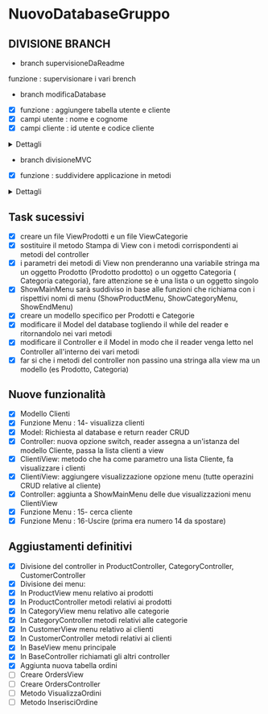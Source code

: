 # NuovoDatabaseGruppo

## DIVISIONE BRANCH

- branch supervisioneDaReadme

funzione : supervisionare i vari brench

- branch modificaDatabase

- [x]  funzione : aggiungere tabella utente e cliente
- [x]  campi utente : nome e cognome
- [x]  campi cliente : id utente e codice cliente

<details>
<summary>Dettagli</summary>
La tabella cliente farà riferimento alla tabella utente tramite id univoco
</details>


- branch divisioneMVC

- [x]  funzione : suddividere applicazione in metodi

<details>
<summary>Dettagli</summary>
L'applicazione deve essere suddivisa utilizzando il pattern MVC in modo che:
- il Model contenga il database e i propri metodi
- il controller contenga la logica del mene e i richiami ai vari metodi
- la view faccia visualizzare i risultati di tutti i metodi richiamati dal menu del controller
</details>


## Task sucessivi 

- [x] creare un file ViewProdotti e un file ViewCategorie
- [x] sostituire il metodo Stampa di View con i metodi corrispondenti ai metodi del controller
- [x] i parametri dei metodi di View non prenderanno una variabile stringa ma un oggetto Prodotto (Prodotto prodotto) o un oggetto Categoria ( Categoria categoria), fare attenzione se è una lista o un oggetto singolo
- [x] ShowMainMenu sarà suddiviso in base alle funzioni che richiama con i rispettivi nomi di menu (ShowProductMenu, ShowCategoryMenu, ShowEndMenu)
- [x] creare un modello specifico per Prodotti e Categorie
- [x] modificare il Model del database togliendo il while del reader e ritornandolo nei vari metodi
- [x] modificare il Controller e il Model in modo che il reader venga letto nel Controller all'interno dei vari metodi
- [x] far si che i metodi del controller non passino una stringa alla view ma un modello (es Prodotto, Categoria)

## Nuove funzionalità
- [x] Modello Clienti
- [x] Funzione Menu : 14- visualizza clienti 
- [x] Model: Richiesta al database e return reader CRUD
- [x] Controller: nuova opzione switch, reader assegna a un'istanza del modello Cliente, passa la lista clienti a view
- [x] ClientiView: metodo che ha come parametro una lista Cliente, fa visualizzare i clienti
- [x] ClientiView: aggiungere visualizzazione opzione menu (tutte operazini CRUD relative al cliente)
- [x] Controller: aggiunta a ShowMainMenu delle due visualizzazioni menu ClientiView
- [x] Funzione Menu : 15- cerca cliente
- [x] Funzione Menu : 16-Uscire (prima era numero 14 da spostare)

## Aggiustamenti definitivi
- [x] Divisione del controller in ProductController, CategoryController, CustomerController
- [x] Divisione dei menu:
- [x] In ProductView menu relativo ai prodotti
- [x] In ProductController metodi relativi ai prodotti
- [x] In CategoryView menu relativo alle categorie
- [x] In CategoryController metodi relativi alle categorie
- [x] In CustomerView menu relativo ai clienti
- [x] In CustomerController metodi relativi ai clienti
- [x] In BaseView menu principale
- [x] In BaseController richiamati gli altri controller
- [x] Aggiunta nuova tabella ordini
- [ ] Creare OrdersView
- [ ] Creare OrdersController
- [ ] Metodo VisualizzaOrdini
- [ ] Metodo InserisciOrdine